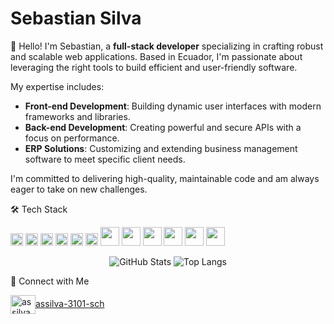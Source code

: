 # Sebastian Silva

👋 Hello! I'm Sebastian, a **full-stack developer** specializing in crafting robust and scalable web applications. Based in Ecuador, I'm passionate about leveraging the right tools to build efficient and user-friendly software.

My expertise includes:

* **Front-end Development**: Building dynamic user interfaces with modern frameworks and libraries.
* **Back-end Development**: Creating powerful and secure APIs with a focus on performance.
* **ERP Solutions**: Customizing and extending business management software to meet specific client needs.

I'm committed to delivering high-quality, maintainable code and am always eager to take on new challenges.

🛠️ Tech Stack
<p align="left">
<code><img height="20" src="https://img.shields.io/badge/React-61DAFB?style=for-the-badge&logo=react&logoColor=white"></code>
<code><img height="20" src="https://img.shields.io/badge/Spring_Boot-6DB33F?style=for-the-badge&logo=spring&logoColor=white"></code>
<code><img height="20" src="https://img.shields.io/badge/Tryton-006A4D?style=for-the-badge&logo=tryton&logoColor=white"></code>
<code><img height="20" src="https://img.shields.io/badge/Python-3776AB?style=for-the-badge&logo=python&logoColor=white"></code>
<code><img height="20" src="https://img.shields.io/badge/TypeScript-007ACC?style=for-the-badge&logo=typescript&logoColor=white"></code>
<code><img height="20" src="https://img.shields.io/badge/Java-ED8B00?style=for-the-badge&logo=java&logoColor=white"></code>
<code><img height="30" src="https://img.shields.io/badge/HTML5-E34F26?style=for-the-badge&logo=html5&logoColor=white"></code>
<code><img height="30" src="https://img.shields.io/badge/CSS3-1572B6?style=for-the-badge&logo=css3&logoColor=white"></code>
<code><img height="30" src="https://img.shields.io/badge/PostgreSQL-316192?style=for-the-badge&logo=postgresql&logoColor=white"></code>
<code><img height="30" src="https://img.shields.io/badge/Docker-2496ED?style=for-the-badge&logo=docker&logoColor=white"></code>
<code><img height="30" src="https://img.shields.io/badge/Git-F05032?style=for-the-badge&logo=git&logoColor=white"></code>
<code><img height="30" src="https://img.shields.io/badge/Linux-FCC624?style=for-the-badge&logo=linux&logoColor=black"></code>
</p>

<p align="center">
  <img src="https://github-readme-stats.vercel.app/api?username=sebassil12&show_icons=true&theme=tokyonight" alt="GitHub Stats">
  <img src="https://github-readme-stats.vercel.app/api/top-langs/?username=sebassil12&layout=compact&theme=tokyonight" alt="Top Langs">
</p>

🔗 Connect with Me
<p align="left">
<a href="https://www.linkedin.com/in/assilva-3101-sch/" target="_blank"><img align="center" src="https://www.svgrepo.com/show/452047/linkedin-1.svg" alt="assilva-3101-sch" height="30" width="40" />assilva-3101-sch</a>
</p>
